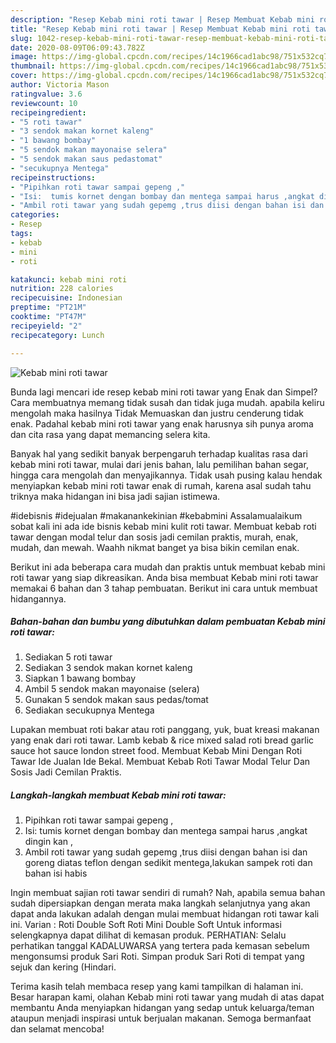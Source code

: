 ```yaml
---
description: "Resep Kebab mini roti tawar | Resep Membuat Kebab mini roti tawar Yang Enak dan Simpel"
title: "Resep Kebab mini roti tawar | Resep Membuat Kebab mini roti tawar Yang Enak dan Simpel"
slug: 1042-resep-kebab-mini-roti-tawar-resep-membuat-kebab-mini-roti-tawar-yang-enak-dan-simpel
date: 2020-08-09T06:09:43.782Z
image: https://img-global.cpcdn.com/recipes/14c1966cad1abc98/751x532cq70/kebab-mini-roti-tawar-foto-resep-utama.jpg
thumbnail: https://img-global.cpcdn.com/recipes/14c1966cad1abc98/751x532cq70/kebab-mini-roti-tawar-foto-resep-utama.jpg
cover: https://img-global.cpcdn.com/recipes/14c1966cad1abc98/751x532cq70/kebab-mini-roti-tawar-foto-resep-utama.jpg
author: Victoria Mason
ratingvalue: 3.6
reviewcount: 10
recipeingredient:
- "5 roti tawar"
- "3 sendok makan kornet kaleng"
- "1 bawang bombay"
- "5 sendok makan mayonaise selera"
- "5 sendok makan saus pedastomat"
- "secukupnya Mentega"
recipeinstructions:
- "Pipihkan roti tawar sampai gepeng ,"
- "Isi:  tumis kornet dengan bombay dan mentega sampai harus ,angkat dingin kan ,"
- "Ambil roti tawar yang sudah gepemg ,trus diisi dengan bahan isi dan goreng diatas teflon dengan sedikit mentega,lakukan sampek roti dan bahan isi habis"
categories:
- Resep
tags:
- kebab
- mini
- roti

katakunci: kebab mini roti 
nutrition: 228 calories
recipecuisine: Indonesian
preptime: "PT21M"
cooktime: "PT47M"
recipeyield: "2"
recipecategory: Lunch

---
```



![Kebab mini roti tawar](https://img-global.cpcdn.com/recipes/14c1966cad1abc98/751x532cq70/kebab-mini-roti-tawar-foto-resep-utama.jpg)

Bunda lagi mencari ide resep kebab mini roti tawar yang Enak dan Simpel? Cara membuatnya memang tidak susah dan tidak juga mudah. apabila keliru mengolah maka hasilnya Tidak Memuaskan dan justru cenderung tidak enak. Padahal kebab mini roti tawar yang enak harusnya sih punya aroma dan cita rasa yang dapat memancing selera kita.

Banyak hal yang sedikit banyak berpengaruh terhadap kualitas rasa dari kebab mini roti tawar, mulai dari jenis bahan, lalu pemilihan bahan segar, hingga cara mengolah dan menyajikannya. Tidak usah pusing kalau hendak menyiapkan kebab mini roti tawar enak di rumah, karena asal sudah tahu triknya maka hidangan ini bisa jadi sajian istimewa.

#idebisnis #idejualan #makanankekinian #kebabmini Assalamualaikum sobat kali ini ada ide bisnis kebab mini kulit roti tawar. Membuat kebab roti tawar dengan modal telur dan sosis jadi cemilan praktis, murah, enak, mudah, dan mewah. Waahh nikmat banget ya bisa bikin cemilan enak.


Berikut ini ada beberapa cara mudah dan praktis untuk membuat kebab mini roti tawar yang siap dikreasikan. Anda bisa membuat Kebab mini roti tawar memakai 6 bahan dan 3 tahap pembuatan. Berikut ini cara untuk membuat hidangannya.

<!--inarticleads1-->

##### Bahan-bahan dan bumbu yang dibutuhkan dalam pembuatan Kebab mini roti tawar:

1. Sediakan 5 roti tawar
1. Sediakan 3 sendok makan kornet kaleng
1. Siapkan 1 bawang bombay
1. Ambil 5 sendok makan mayonaise (selera)
1. Gunakan 5 sendok makan saus pedas/tomat
1. Sediakan secukupnya Mentega


Lupakan membuat roti bakar atau roti panggang, yuk, buat kreasi makanan yang enak dari roti tawar. Lamb kebab &amp; rice mixed salad roti bread garlic sauce hot sauce london street food. Membuat Kebab Mini Dengan Roti Tawar Ide Jualan Ide Bekal. Membuat Kebab Roti Tawar Modal Telur Dan Sosis Jadi Cemilan Praktis. 

<!--inarticleads2-->

##### Langkah-langkah membuat Kebab mini roti tawar:

1. Pipihkan roti tawar sampai gepeng ,
1. Isi:  tumis kornet dengan bombay dan mentega sampai harus ,angkat dingin kan ,
1. Ambil roti tawar yang sudah gepemg ,trus diisi dengan bahan isi dan goreng diatas teflon dengan sedikit mentega,lakukan sampek roti dan bahan isi habis


Ingin membuat sajian roti tawar sendiri di rumah? Nah, apabila semua bahan sudah dipersiapkan dengan merata maka langkah selanjutnya yang akan dapat anda lakukan adalah dengan mulai membuat hidangan roti tawar kali ini. Varian : Roti Double Soft Roti Mini Double Soft Untuk informasi selengkapnya dapat dilihat di kemasan produk. PERHATIAN: Selalu perhatikan tanggal KADALUWARSA yang tertera pada kemasan sebelum mengonsumsi produk Sari Roti. Simpan produk Sari Roti di tempat yang sejuk dan kering (Hindari. 

Terima kasih telah membaca resep yang kami tampilkan di halaman ini. Besar harapan kami, olahan Kebab mini roti tawar yang mudah di atas dapat membantu Anda menyiapkan hidangan yang sedap untuk keluarga/teman ataupun menjadi inspirasi untuk berjualan makanan. Semoga bermanfaat dan selamat mencoba!
